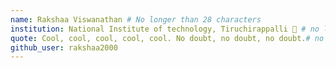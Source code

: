 ```yaml
---
name: Rakshaa Viswanathan # No longer than 28 characters
institution: National Institute of technology, Tiruchirappalli 🚩 # no longer than 58 characters
quote: Cool, cool, cool, cool, cool. No doubt, no doubt, no doubt.# no longer than 100 characters, avoid using quotes(") to guarantee the format remains the same.
github_user: rakshaa2000
---
```

